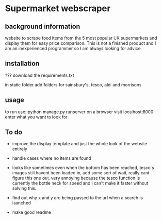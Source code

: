 # Supermarket webscraper
## background information
website to scrape food items from the 5 most popular UK supermarkets and display them for easy price comparison. 
This is not a finished product and I am an inexperienced programmer so I am always looking for advice
## installation
???
download the requirements.txt

in static folder add folders for sainsbury's, tesco, aldi and morrisons
## usage
to run use: python manage.py runserver
on a browser visit localhost:8000
enter what you want to look for
## To do
- improve the display template and just the whole look of the website entirely 
- handle cases where no items are found
- looks like sometimes even when the bottom has been reached, tesco's images still havent been loaded in, add some sort of wait, really cant figure this one out. very annoying because the tesco function is currently the bottle neck for speed and i can't make it faster without solving this.
- find out why x and y are being passed to the url when a search is launched

- make good readme
